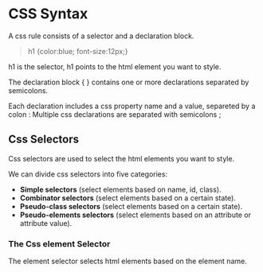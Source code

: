 # CSS Syntax
A css rule consists of a selector and a declaration block.<br/>
> h1 {color:blue; font-size:12px;}

h1 is the selector, h1 points to the html element you want to style.<br/>

The declaration block {  } contains one or more declarations separated by semicolons.<br/>

Each declaration includes a css property name and a value, separeted by a colon :
Multiple css declarations are separated with semicolons ;

## Css Selectors
Css selectors are used to select the html elements you want to style.

We can divide css selectors into five categories:</br>

- **Simple selectors** (select elements based on name, id, class).
- **Combinator selectors** (select elements based on a certain state).
- **Pseudo-class selectors** (select elements based on a certain state).
- **Pseudo-elements selectors** (select elements based on an attribute or attribute value).</br>

### The Css element Selector
The element selector selects html elements based on the element name. 